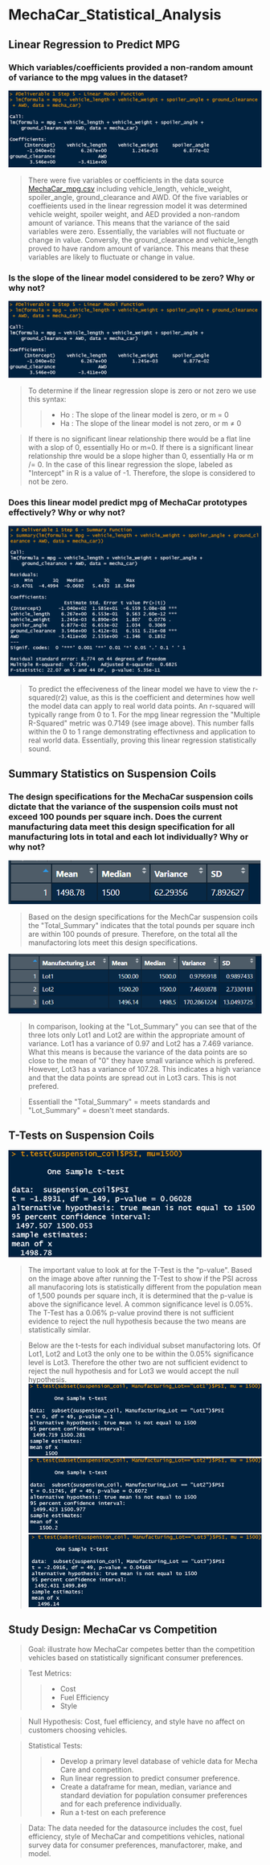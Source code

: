 # MechaCar_Statistical_Analysis

## Linear Regression to Predict MPG
### Which variables/coefficients provided a non-random amount of variance to the mpg values in the dataset?
![Screenshot](https://github.com/salvamike/MechaCar_Statistical_Analysis/blob/main/LinearModelFunction.png)
> There were five variables or coefficients in the data source [MechaCar_mpg.csv](https://github.com/salvamike/MechaCar_Statistical_Analysis/blob/main/MechaCar_mpg.csv) including vehicle_length, vehicle_weight, spoiler_angle, ground_clearance and AWD. Of the five variables or coeffieients used in the linear regression model it was determined vehicle weight, spoiler weight, and AED provided a non-random amount of variance. This means that the variance of the said variables were zero. Essentially, the variables will not fluctuate or change in value. Conversly, the ground_clearance and vehicle_length proved to have random amount of variance. This means that these variables are likely to fluctuate or change in value.

### Is the slope of the linear model considered to be zero? Why or why not?
![Screenshot](https://github.com/salvamike/MechaCar_Statistical_Analysis/blob/main/LinearModelFunction.png)
> To determine if the linear regression slope is zero or not zero we use this syntax:
  >> - Ho : The slope of the linear model is zero, or m = 0
  >> - Ha : The slope of the linear model is not zero, or m ≠ 0
  
> If there is no significant linear relationship there would be a flat line with a slop of 0, essentially Ho or m=0. If there is a significant linear relationship thre would be a slope higher than 0, essentially Ha or m /= 0. In the case of this linear regression the slope, labeled as "Intercept" in R is a value of -1. Therefore, the slope is considered to not be zero.

### Does this linear model predict mpg of MechaCar prototypes effectively? Why or why not?
![Screenshot](https://github.com/salvamike/MechaCar_Statistical_Analysis/blob/main/SummaryFunction.png)
> To predict the effeciveness of the linear model we have to view the r-squared(r2) value, as this is the coefficient and determines how well the model data can apply to real world data points. An r-squared will typically range from 0 to 1. For the mpg linear regression the "Multiple R-Squared" metric was 0.7149 (see image above). This number falls within the 0 to 1 range demonstrating effectivness and application to real world data. Essentially, proving this linear regression statistically sound.

## Summary Statistics on Suspension Coils
### The design specifications for the MechaCar suspension coils dictate that the variance of the suspension coils must not exceed 100 pounds per square inch. Does the current manufacturing data meet this design specification for all manufacturing lots in total and each lot individually? Why or why not?
![Screenshot](https://github.com/salvamike/MechaCar_Statistical_Analysis/blob/main/TotalSummary.png)

> Based on the design specifications for the MechCar suspension coils the "Total_Summary" indicates that the total pounds per square inch are within 100 pounds of presure. Therefore, on the total all the manufactoring lots meet this design specifications.

![Screenshot](https://github.com/salvamike/MechaCar_Statistical_Analysis/blob/main/LotSummario.png)

> In comparison, looking at the "Lot_Summary" you can see that of the three lots only Lot1 and Lot2 are within the appropriate amount of variance. Lot1 has a variance of 0.97 and Lot2 has a 7.469 variance. What this means is because the variance of the data points are so close to the mean of "0" they have small variance which is prefered. However, Lot3 has a variance of 107.28. This indicates a high variance and that the data points are spread out in Lot3 cars. This is not prefered. 

> Essentiall the "Total_Summary" = meets standards and "Lot_Summary" = doesn't meet standards.

## T-Tests on Suspension Coils
![Screenshot](https://github.com/salvamike/MechaCar_Statistical_Analysis/blob/main/TTest.png)

> The important value to look at for the T-Test is the "p-value". Based on the image above after running the T-Test to show if the PSI across all manufacoring lots is statistically different from the population mean of 1,500 pounds per square inch, it is determined that the p-value is above the significance level. A common significance level is 0.05%. The T-Test has a 0.06% p-value provind there is not sufficient evidence to reject the null hypothesis because the two means are statistically similar.

> Below are the t-tests for each individual subset manufactoring lots. Of Lot1, Lot2 and Lot3 the only one to be within the 0.05% significance level is Lot3. Therefore the other two are not sufficient evidenct to reject the null hypothesis and for Lot3 we would accept the null hypothesis.
![Screenshot](https://github.com/salvamike/MechaCar_Statistical_Analysis/blob/main/Uno1.png)
![Screenshot](https://github.com/salvamike/MechaCar_Statistical_Analysis/blob/main/dos2.png)
![Screenshot](https://github.com/salvamike/MechaCar_Statistical_Analysis/blob/main/tres3.png)

## Study Design: MechaCar vs Competition
> Goal: illustrate how MechaCar competes better than the competition vehicles based on statistically significant consumer preferences.

> Test Metrics:
 >> - Cost
 >> - Fuel Efficiency
 >> - Style
 
> Null Hypothesis: Cost, fuel efficiency, and style have no affect on customers choosing vehicles.
 
 > Statistical Tests:
 >> - Develop a primary level database of vehicle data for Mecha Care and competition.
 >> - Run linear regression to predict consumer preference.
 >> - Create a dataframe for mean, median, variance and standard deviation for population consumer preferences and for each preference individually.
 >> - Run a t-test on each preference
 
> Data: The data needed for the datasource includes the cost, fuel efficiency, style of MechaCar and competitions vehicles, national survey data for consumer preferences, manufactorer, make, and model.